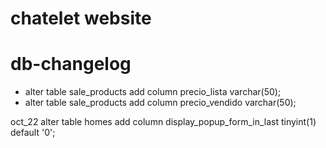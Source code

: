 chatelet website
================

# db-changelog

- alter table sale_products add column precio_lista varchar(50);
- alter table sale_products add column precio_vendido varchar(50);

oct_22
alter table homes add column display_popup_form_in_last tinyint(1) default '0';